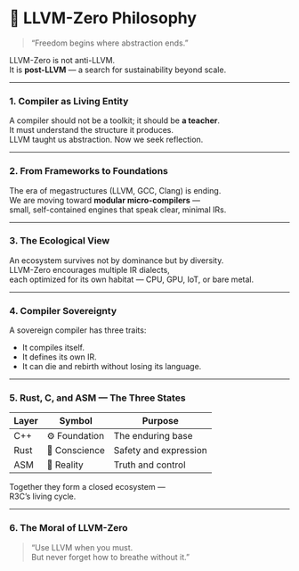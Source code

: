 # 📘 LLVM-Zero Philosophy

> “Freedom begins where abstraction ends.”

LLVM-Zero is not anti-LLVM.  
It is **post-LLVM** — a search for sustainability beyond scale.

---

### 1. Compiler as Living Entity
A compiler should not be a toolkit; it should be **a teacher**.  
It must understand the structure it produces.  
LLVM taught us abstraction. Now we seek reflection.

---

### 2. From Frameworks to Foundations
The era of megastructures (LLVM, GCC, Clang) is ending.  
We are moving toward **modular micro-compilers** —  
small, self-contained engines that speak clear, minimal IRs.

---

### 3. The Ecological View
An ecosystem survives not by dominance but by diversity.  
LLVM-Zero encourages multiple IR dialects,  
each optimized for its own habitat — CPU, GPU, IoT, or bare metal.

---

### 4. Compiler Sovereignty
A sovereign compiler has three traits:  
- It compiles itself.  
- It defines its own IR.  
- It can die and rebirth without losing its language.

---

### 5. Rust, C, and ASM — The Three States
| Layer | Symbol | Purpose |
|--------|---------|---------|
| C++ | ⚙️ Foundation | The enduring base |
| Rust | 🦀 Conscience | Safety and expression |
| ASM | 🔩 Reality | Truth and control |

Together they form a closed ecosystem —  
R3C’s living cycle.

---

### 6. The Moral of LLVM-Zero
> “Use LLVM when you must.  
> But never forget how to breathe without it.”
